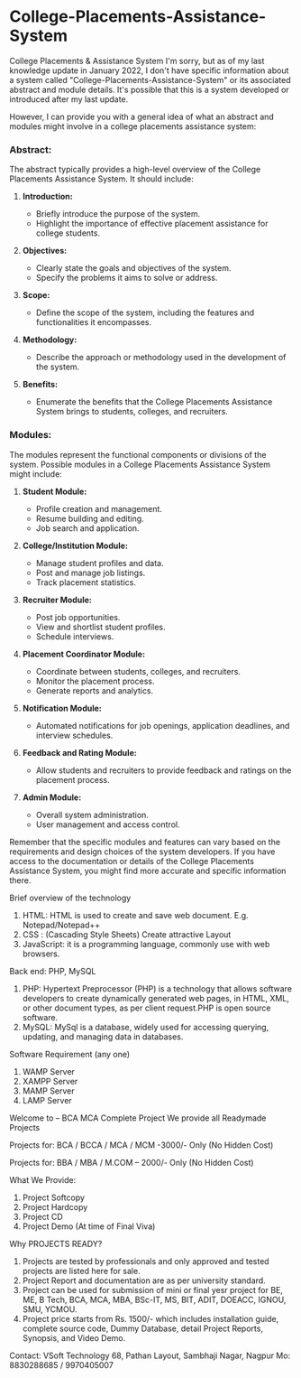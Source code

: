 # College-Placements-Assistance-System
College Placements &amp; Assistance System
I'm sorry, but as of my last knowledge update in January 2022, I don't have specific information about a system called "College-Placements-Assistance-System" or its associated abstract and module details. It's possible that this is a system developed or introduced after my last update.

However, I can provide you with a general idea of what an abstract and modules might involve in a college placements assistance system:

### Abstract:

The abstract typically provides a high-level overview of the College Placements Assistance System. It should include:

1. **Introduction:**
   - Briefly introduce the purpose of the system.
   - Highlight the importance of effective placement assistance for college students.

2. **Objectives:**
   - Clearly state the goals and objectives of the system.
   - Specify the problems it aims to solve or address.

3. **Scope:**
   - Define the scope of the system, including the features and functionalities it encompasses.

4. **Methodology:**
   - Describe the approach or methodology used in the development of the system.

5. **Benefits:**
   - Enumerate the benefits that the College Placements Assistance System brings to students, colleges, and recruiters.

### Modules:

The modules represent the functional components or divisions of the system. Possible modules in a College Placements Assistance System might include:

1. **Student Module:**
   - Profile creation and management.
   - Resume building and editing.
   - Job search and application.

2. **College/Institution Module:**
   - Manage student profiles and data.
   - Post and manage job listings.
   - Track placement statistics.

3. **Recruiter Module:**
   - Post job opportunities.
   - View and shortlist student profiles.
   - Schedule interviews.

4. **Placement Coordinator Module:**
   - Coordinate between students, colleges, and recruiters.
   - Monitor the placement process.
   - Generate reports and analytics.

5. **Notification Module:**
   - Automated notifications for job openings, application deadlines, and interview schedules.

6. **Feedback and Rating Module:**
   - Allow students and recruiters to provide feedback and ratings on the placement process.

7. **Admin Module:**
   - Overall system administration.
   - User management and access control.

Remember that the specific modules and features can vary based on the requirements and design choices of the system developers. If you have access to the documentation or details of the College Placements Assistance System, you might find more accurate and specific information there.

Brief overview of the technology
1.	HTML: HTML is used to create and save web document. E.g. Notepad/Notepad++
2.	CSS : (Cascading Style Sheets) Create attractive Layout
3.	JavaScript: it is a programming language, commonly use with web browsers.

Back end: PHP, MySQL
1.	PHP: Hypertext Preprocessor (PHP) is a technology that allows software developers to create dynamically generated web pages, in HTML, XML, or other document types, as per client request.PHP is open source software.
2.	MySQL: MySql is a database, widely used for accessing querying, updating, and managing data in databases.

Software Requirement (any one)
1.	WAMP Server
2.	XAMPP Server
3.	MAMP Server
4.	LAMP Server

Welcome to – BCA MCA Complete Project
We provide all Readymade Projects 

Projects for: BCA / BCCA / MCA / MCM -3000/- Only (No Hidden Cost) 

Projects for: BBA / MBA / M.COM – 2000/- Only (No Hidden Cost) 

What We Provide: 
1. Project Softcopy 
2. Project Hardcopy 
3. Project CD 
4. Project Demo (At time of Final Viva) 

Why PROJECTS READY? 
1. Projects are tested by professionals and only approved and tested projects are listed here for sale. 
2. Project Report and documentation are as per university standard. 
3. Project can be used for submission of mini or final yesr project for BE, ME, B Tech, BCA, MCA, MBA, BSc-IT, MS, BIT, ADIT, DOEACC, IGNOU, SMU, YCMOU. 
4. Project price starts from Rs. 1500/- which includes installation guide, complete source code, Dummy Database, detail Project Reports, Synopsis, and Video Demo. 

Contact: 
VSoft Technology 
68, Pathan Layout, Sambhaji Nagar, Nagpur 
Mo: 8830288685 / 9970405007
